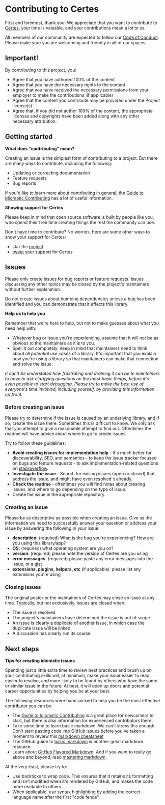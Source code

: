 # Contributing to Certes

First and foremost, thank you! We appreciate that you want
to contribute to [Certes](README.md), your time is valuable,
and your contributions mean a lot to us.

All members of our community are expected to follow our
 [Code of Conduct](CODE_OF_CONDUCT.md). Please make sure
you are welcoming and friendly in all of our spaces.


## Important!

By contributing to this project, you:

* Agree that you have authored 100% of the content
* Agree that you have the necessary rights to the content
* Agree that you have received the necessary permissions 
  from your employer to make the contributions (if applicable)
* Agree that the content you contribute may be provided 
  under the Project license(s)
* Agree that, if you did not author 100% of the content,
  the appropriate licenses and copyrights have been added
  along with any other necessary attribution.


## Getting started

**What does "contributing" mean?**

Creating an issue is the simplest form of contributing to
a project. But there are many ways to contribute, including the following:

- Updating or correcting documentation
- Feature requests
- Bug reports

If you'd like to learn more about contributing in general, 
the [Guide to Idiomatic Contributing](https://github.com/jonschlinkert/idiomatic-contributing) 
has a lot of useful information.

**Showing support for Certes**

Please keep in mind that open source software is built by people 
like you, who spend their free time creating things the 
rest the community can use.

Don't have time to contribute? No worries, here are some 
other ways to show your support for Certes:

- star the [project](https://github.com/fszlin/certes)
- [tweet][tw] your support for Certes


## Issues

Please only create issues for bug reports or feature
requests. Issues discussing any other topics may be 
closed by the project's maintainers without further
explanation.

Do not create issues about bumping dependencies unless
a bug has been identified and you can demonstrate that
it effects this library.

**Help us to help you**

Remember that we're here to help, but not to make 
guesses about what you need help with:

- Whatever bug or issue you're experiencing, assume 
  that it will not be as obvious to the maintainers as it
  is to you.
- Spell it out completely. Keep in mind that 
  maintainers need to think about _all potential 
  use cases_ of a library. It's important that you explain
  how you're using a library so that maintainers can 
  make that connection and solve the issue.

_It can't be understated how frustrating and draining 
it can be to maintainers to have to ask clarifying 
questions on the most basic things, before it's even 
possible to start debugging. Please try to make the 
best use of everyone's time involved, including yourself, 
by providing this information up front._

### Before creating an issue

Please try to determine if the issue is caused by an underlying 
library, and if so, create the issue there. Sometimes this is
difficult to know. We only ask that you attempt to give a 
reasonable attempt to find out. Oftentimes the readme will 
have advice about where to go to create issues.

Try to follow these guidelines:

- **Avoid creating issues for implementation help** - It's much 
  better for discoverability, SEO, and semantics - to keep the issue 
  tracker focused on bugs and feature requests - to ask implementation-related
  questions on [stackoverflow][so].
- **Investigate the issue** - Search for exising issues 
  (open or closed) that address the issue, and might have 
  even resolved it already.
- **Check the readme** - oftentimes you will find notes about 
  creating issues, and where to go depending on the 
  type of issue.
- Create the issue in the appropriate repository.

### Creating an issue

Please be as descriptive as possible when creating an issue.
Give us the information we need to successfully answer your 
question or address your issue by answering the following 
in your issue:

- **description**: (required) What is the bug you're experiencing? 
  How are you using this library/app?
- **OS**: (required) what operating system are you on?
- **version**: (required) please note the version of Certes are you using
- **error messages**: (required) please paste any error messages 
  into the issue, or a [gist](https://gist.github.com/)
- **extensions, plugins, helpers, etc** (if applicable): please 
  list any extensions you're using


### Closing issues

The original poster or the maintainers of Certes may close an issue 
at any time. Typically, but not exclusively, issues are closed when:

- The issue is resolved
- The project's maintainers have determined the issue is out of scope
- An issue is clearly a duplicate of another issue, in which case 
  the duplicate issue will be linked.
- A discussion has clearly run its course


## Next steps

**Tips for creating idiomatic issues**

Spending just a little extra time to review best practices and brush 
up on your contributing skills will, at minimum, make your issue
easier to read, easier to resolve, and more likely to be found by 
others who have the same or similar issue in the future. At best, 
it will open up doors and potential career opportunities by helping 
you be at your best.

The following resources were hand-picked to help you be the most 
effective contributor you can be:

- The [Guide to Idiomatic Contributing](https://github.com/jonschlinkert/idiomatic-contributing)
  is a great place for newcomers to start, but there is also information 
  for experienced contributors there.
- Take some time to learn basic markdown. We can't stress this enough. 
  Don't start pasting code into GitHub issues before you've taken a 
  moment to review this [markdown cheatsheet](https://gist.github.com/jonschlinkert/5854601)
- The GitHub guide to [basic markdown](https://help.github.com/articles/markdown-basics/) 
  is another great markdown resource.
- Learn about [GitHub Flavored Markdown](https://help.github.com/articles/github-flavored-markdown/).
  And if you want to really go above and beyond, read [mastering markdown](https://guides.github.com/features/mastering-markdown/).

At the very least, please try to:

- Use backticks to wrap code. This ensures that it retains its formatting and 
  isn't modified when it's rendered by GitHub, and makes the code more 
  readable to others
- When applicable, use syntax highlighting by adding the correct language 
  name after the first "code fence"


[so]: http://stackoverflow.com/questions/tagged/certes
[certes]: https://github.com/fszlin/certes
[tw]: https://twitter.com/share?url=https%3A%2F%2Fgithub.com%2Ffszlin%2Fcertes&via=certes2ssl&related=fszlin&hashtags=certes%2Cssl%2Clets-encrypt%2Cacme%2Chttps&text=get%20free%20SSL%20via%20certes

